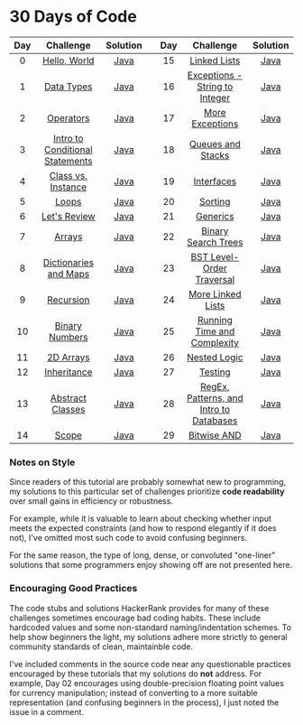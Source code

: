 # 30 Days of Code

| Day |                                              Challenge                                             |                                                                     Solution                                                                    |   | Day |                                                Challenge                                                |                                                                             Solution                                                                            |
|:---:|:--------------------------------------------------------------------------------------------------:|:-----------------------------------------------------------------------------------------------------------------------------------------------:|:-:|:---:|:-------------------------------------------------------------------------------------------------------:|:---------------------------------------------------------------------------------------------------------------------------------------------------------------:|
|  0  |                [Hello, World](https://www.hackerrank.com/challenges/30-hello-world)                |            [Java](https://github.com/clfm/HackerRank/blob/master/30%20Days%20of%20Code/Day%2000%20-%20Hello%2C%20World/Solution.java)           |   |  15 |                   [Linked Lists](https://www.hackerrank.com/challenges/30-linked-list)                  |                     [Java](https://github.com/clfm/HackerRank/blob/master/30%20Days%20of%20Code/Day%2015%20-%20Linked%20Lists/Solution.java)                    |
|  1  |                  [Data Types](https://www.hackerrank.com/challenges/30-data-types)                 |              [Java](https://github.com/clfm/HackerRank/blob/master/30%20Days%20of%20Code/Day%2001%20-%20Data%20Types/Solution.java)             |   |  16 | [Exceptions - String to Integer](https://www.hackerrank.com/challenges/30-exceptions-string-to-integer) |         [Java](https://github.com/clfm/HackerRank/blob/master/30%20Days%20of%20Code/Day%2016%20-%20Exceptions%20-%20String%20to%20Integer/Solution.java)        |
|  2  |                   [Operators](https://www.hackerrank.com/challenges/30-operators)                  |               [Java](https://github.com/clfm/HackerRank/blob/master/30%20Days%20of%20Code/Day%2002%20-%20Operators/Solution.java)               |   |  17 |               [More Exceptions](https://www.hackerrank.com/challenges/30-more-exceptions)               |                   [Java](https://github.com/clfm/HackerRank/blob/master/30%20Days%20of%20Code/Day%2017%20-%20More%20Exceptions/Solution.java)                   |
|  3  | [Intro to Conditional Statements](https://www.hackerrank.com/challenges/30-conditional-statements) | [Java](https://github.com/clfm/HackerRank/blob/master/30%20Days%20of%20Code/Day%2003%20-%20Intro%20to%20Conditional%20Statements/Solution.java) |   |  18 |               [Queues and Stacks](https://www.hackerrank.com/challenges/30-queues-stacks)               |                 [Java](https://github.com/clfm/HackerRank/blob/master/30%20Days%20of%20Code/Day%2018%20-%20Queues%20and%20Stacks/Solution.java)                 |
|  4  |          [Class vs. Instance](https://www.hackerrank.com/challenges/30-class-vs-instance)          |          [Java](https://github.com/clfm/HackerRank/blob/master/30%20Days%20of%20Code/Day%2004%20-%20Class%20vs.%20Instance/Person.java)         |   |  19 |                    [Interfaces](https://www.hackerrank.com/challenges/30-interfaces)                    |                       [Java](https://github.com/clfm/HackerRank/blob/master/30%20Days%20of%20Code/Day%2019%20-%20Interfaces/Solution.java)                      |
|  5  |                       [Loops](https://www.hackerrank.com/challenges/30-loops)                      |                 [Java](https://github.com/clfm/HackerRank/blob/master/30%20Days%20of%20Code/Day%2005%20-%20Loops/Solution.java)                 |   |  20 |                       [Sorting](https://www.hackerrank.com/challenges/30-sorting)                       |                        [Java](https://github.com/clfm/HackerRank/blob/master/30%20Days%20of%20Code/Day%2020%20-%20Sorting/Solution.java)                        |
|  6  |                [Let's Review](https://www.hackerrank.com/challenges/30-review-loop)                |             [Java](https://github.com/clfm/HackerRank/blob/master/30%20Days%20of%20Code/Day%2006%20-%20Let's%20Review/Solution.java)            |   |  21 |                      [Generics](https://www.hackerrank.com/challenges/30-generics)                      |                        [Java](https://github.com/clfm/HackerRank/blob/master/30%20Days%20of%20Code/Day%2021%20-%20Generics/Solution.java)                       |
|  7  |                      [Arrays](https://www.hackerrank.com/challenges/30-arrays)                     |                 [Java](https://github.com/clfm/HackerRank/blob/master/30%20Days%20of%20Code/Day%2007%20-%20Arrays/Solution.java)                |   |  22 |           [Binary Search Trees](https://www.hackerrank.com/challenges/30-binary-search-trees)           |                [Java](https://github.com/clfm/HackerRank/blob/master/30%20Days%20of%20Code/Day%2022%20-%20Binary%20Search%20Trees/Solution.java)                |
|  8  |       [Dictionaries and Maps](https://www.hackerrank.com/challenges/30-dictionaries-and-maps)      |       [Java](https://github.com/clfm/HackerRank/blob/master/30%20Days%20of%20Code/Day%2008%20-%20Dictionaries%20and%20Maps/Solution.java)       |   |  23 |            [BST Level-Order Traversal](https://www.hackerrank.com/challenges/30-binary-trees)           |             [Java](https://github.com/clfm/HackerRank/blob/master/30%20Days%20of%20Code/Day%2023%20-%20BST%20Level-Order%20Traversal/Solution.java)             |
|  9  |                   [Recursion](https://www.hackerrank.com/challenges/30-recursion)                  |               [Java](https://github.com/clfm/HackerRank/blob/master/30%20Days%20of%20Code/Day%2009%20-%20Recursion/Solution.java)               |   |  24 |            [More Linked Lists](https://www.hackerrank.com/challenges/30-linked-list-deletion)           |                 [Java](https://github.com/clfm/HackerRank/blob/master/30%20Days%20of%20Code/Day%2024%20-%20More%20Linked%20Lists/Solution.java)                 |
|  10 |              [Binary Numbers](https://www.hackerrank.com/challenges/30-binary-numbers)             |            [Java](https://github.com/clfm/HackerRank/blob/master/30%20Days%20of%20Code/Day%2010%20-%20Binary%20Numbers/Solution.java)           |   |  25 |   [Running Time and Complexity](https://www.hackerrank.com/challenges/30-running-time-and-complexity)   |           [Java](https://github.com/clfm/HackerRank/blob/master/30%20Days%20of%20Code/Day%2025%20-%20Running%20Time%20and%20Complexity/Solution.java)           |
|  11 |                   [2D Arrays](https://www.hackerrank.com/challenges/30-2d-arrays)                  |              [Java](https://github.com/clfm/HackerRank/blob/master/30%20Days%20of%20Code/Day%2011%20-%202D%20Arrays/Solution.java)              |   |  26 |                  [Nested Logic](https://www.hackerrank.com/challenges/30-nested-logic)                  |                     [Java](https://github.com/clfm/HackerRank/blob/master/30%20Days%20of%20Code/Day%2026%20-%20Nested%20Logic/Solution.java)                    |
|  12 |                 [Inheritance](https://www.hackerrank.com/challenges/30-inheritance)                |              [Java](https://github.com/clfm/HackerRank/blob/master/30%20Days%20of%20Code/Day%2012%20-%20Inheritance/Solution.java)              |   |  27 |                       [Testing](https://www.hackerrank.com/challenges/30-testing)                       |                        [Java](https://github.com/clfm/HackerRank/blob/master/30%20Days%20of%20Code/Day%2027%20-%20Testing/Solution.java)                        |
|  13 |            [Abstract Classes](https://www.hackerrank.com/challenges/30-abstract-classes)           |           [Java](https://github.com/clfm/HackerRank/blob/master/30%20Days%20of%20Code/Day%2013%20-%20Abstract%20Classes/Solution.java)          |   |  28 |    [RegEx, Patterns, and Intro to Databases](https://www.hackerrank.com/challenges/30-regex-patterns)   | [Java](https://github.com/clfm/HackerRank/blob/master/30%20Days%20of%20Code/Day%2028%20-%20RegEx%2C%20Patterns%2C%20and%20Intro%20to%20Databases/Solution.java) |
|  14 |                       [Scope](https://www.hackerrank.com/challenges/30-scope)                      |                 [Java](https://github.com/clfm/HackerRank/blob/master/30%20Days%20of%20Code/Day%2014%20-%20Scope/Solution.java)                 |   |  29 |                   [Bitwise AND](https://www.hackerrank.com/challenges/30-bitwise-and)                   |                     [Java](https://github.com/clfm/HackerRank/blob/master/30%20Days%20of%20Code/Day%2029%20-%20Bitwise%20AND/Solution.java)                     |

### Notes on Style

Since readers of this tutorial are probably somewhat new to programming, my solutions to this particular set of challenges prioritize **code readability** over small gains in efficiency or robustness.

For example, while it is valuable to learn about checking whether input meets the expected constraints (and how to respond elegantly if it does not), I've omitted most such code to avoid confusing beginners.

For the same reason, the type of long, dense, or convoluted "one-liner" solutions that some programmers enjoy showing off are not presented here.

### Encouraging Good Practices

The code stubs and solutions HackerRank provides for many of these challenges sometimes encourage bad coding habits. These include hardcoded values and some non-standard naming/indentation schemes. To help show beginners the light, my solutions adhere more strictly to general community standards of clean, maintainble code.

I've included comments in the source code near any questionable practices encouraged by these tutorials that my solutions do **not** address. For example, Day 02 encourages using double-precision floating point values for currency manipulation; instead of converting to a more suitable representation (and confusing beginners in the process), I just noted the issue in a comment.
